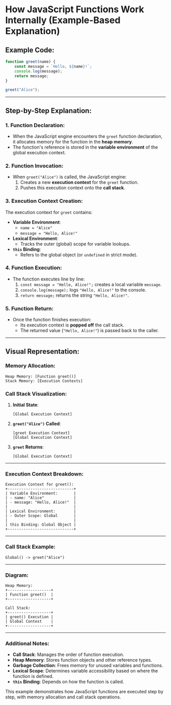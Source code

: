 # How JavaScript Functions Work Internally (Example-Based Explanation)

## Example Code:
```javascript
function greet(name) {
    const message = `Hello, ${name}!`;
    console.log(message);
    return message;
}

greet("Alice");
```

---

## Step-by-Step Explanation:

### 1. **Function Declaration**:
- When the JavaScript engine encounters the `greet` function declaration, it allocates memory for the function in the **heap memory**.
- The function's reference is stored in the **variable environment** of the global execution context.

### 2. **Function Invocation**:
- When `greet("Alice")` is called, the JavaScript engine:
  1. Creates a new **execution context** for the `greet` function.
  2. Pushes this execution context onto the **call stack**.

### 3. **Execution Context Creation**:
The execution context for `greet` contains:
- **Variable Environment**:
  - `name = "Alice"`
  - `message = "Hello, Alice!"`
- **Lexical Environment**:
  - Tracks the outer (global) scope for variable lookups.
- **`this` Binding**:
  - Refers to the global object (or `undefined` in strict mode).

### 4. **Function Execution**:
- The function executes line by line:
  1. `const message = "Hello, Alice!";` creates a local variable `message`.
  2. `console.log(message);` logs `"Hello, Alice!"` to the console.
  3. `return message;` returns the string `"Hello, Alice!"`.

### 5. **Function Return**:
- Once the function finishes execution:
  - Its execution context is **popped off** the call stack.
  - The returned value (`"Hello, Alice!"`) is passed back to the caller.

---

## Visual Representation:

### Memory Allocation:
```plaintext
Heap Memory: [Function greet()]
Stack Memory: [Execution Contexts]
```

### Call Stack Visualization:
1. **Initial State**:
   ```plaintext
   [Global Execution Context]
   ```

2. **`greet("Alice")` Called**:
   ```plaintext
   [greet Execution Context]
   [Global Execution Context]
   ```

3. **`greet` Returns**:
   ```plaintext
   [Global Execution Context]
   ```

---

### Execution Context Breakdown:
```plaintext
Execution Context for greet():
+-----------------------------+
| Variable Environment:       |
| - name: "Alice"             |
| - message: "Hello, Alice!"  |
|                             |
| Lexical Environment:        |
| - Outer Scope: Global       |
|                             |
| this Binding: Global Object |
+-----------------------------+
```

---

### Call Stack Example:
```plaintext
Global() -> greet("Alice")
```

---

### Diagram:
```plaintext
Heap Memory:
+-------------------+
| Function greet()  |
+-------------------+

Call Stack:
+-------------------+
| greet() Execution |
| Global Context    |
+-------------------+
```

---

### Additional Notes:
- **Call Stack**: Manages the order of function execution.
- **Heap Memory**: Stores function objects and other reference types.
- **Garbage Collection**: Frees memory for unused variables and functions.
- **Lexical Scope**: Determines variable accessibility based on where the function is defined.
- **`this` Binding**: Depends on how the function is called.

This example demonstrates how JavaScript functions are executed step by step, with memory allocation and call stack operations.
